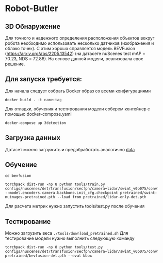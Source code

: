 # Robot-Butler

## 3D Обнаружение 

Для точного и надежного определения расположения объектов вокруг робота необходимо использовать несколько датчиков (изображения и облако точек). С этим хорошо справляется модель BEVFusion (https://arxiv.org/abs/2205.13542) (на датасете nuScenes test mAP = 70.23, NDS = 72.88). На основе данной модели, реализовала свое решение. 

## Для запуска требуется:

Для начала следует собрать Docker образ со всеми конфигурациями

```
docker build . -t name:tag
```

Для отладки, обучения и тестирования модели соберем контейнер с помощью docker-compose.yaml

```
docker-compose up 3detection
```

## Загрузка данных

Датасет можно загружить и предобработать аналогично [data](https://github.com/open-mmlab/mmdetection3d/blob/1.0/docs/en/datasets/nuscenes_det.md) 

## Обучение 

```
cd bevfusion

torchpack dist-run -np 8 python tools/train.py configs/nuscenes/det/transfusion/secfpn/camera+lidar/swint_v0p075/convfuser.yaml --model.encoders.camera.backbone.init_cfg.checkpoint pretrained/swint-nuimages-pretrained.pth --load_from pretrained/lidar-only-det.pth 
```
Для расчета метрик нужно запустить tools/test.py после обучения

## Тестирование 

Можно загрузить веса `./tools/download_pretrained.sh`
Для тестирование модели нужно выполнить следующую команду

```
torchpack dist-run -np 8 python tools/test.py configs/nuscenes/det/transfusion/secfpn/camera+lidar/swint_v0p075/convfuser.yaml pretrained/bevfusion-det.pth --eval bbox
```
